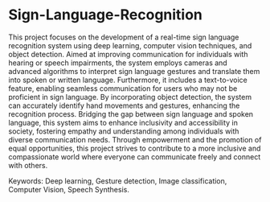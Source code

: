 # Sign-Language-Recognition
This project focuses on the development of a real-time sign language recognition system using deep learning, computer vision techniques, and object detection. Aimed at improving communication for individuals with hearing or speech impairments, the system employs cameras and advanced algorithms to interpret sign language gestures and translate them into spoken or written language. Furthermore, it includes a text-to-voice feature, enabling seamless communication for users who may not be proficient in sign language. By incorporating object detection, the system can accurately identify hand movements and gestures, enhancing the recognition process. Bridging the gap between sign language and spoken language, this system aims to enhance inclusivity and accessibility in society, fostering empathy and understanding among individuals with diverse communication needs. Through empowerment and the promotion of equal opportunities, this project strives to contribute to a more inclusive and compassionate world where everyone can communicate freely and connect with others.

Keywords:
Deep learning, Gesture detection, Image classification, Computer Vision, Speech Synthesis.


